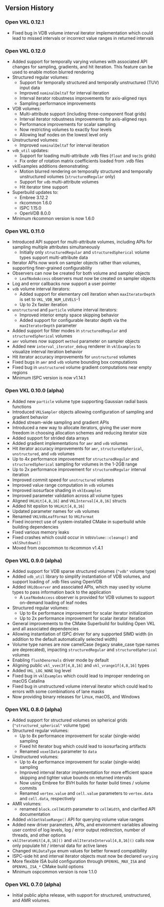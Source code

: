 Version History
---------------

### Open VKL 0.12.1

-   Fixed bug in VDB volume interval iterator implementation which could lead to
    missed intervals or incorrect value ranges in returned intervals

### Open VKL 0.12.0

-   Added support for temporally varying volumes with associated API changes for
    sampling, gradients, and hit iteration. This feature can be used to enable
    motion blurred rendering
-   Structured regular volumes:
    -   Support for temporally structured and temporally unstructured (TUV)
        input data
    -   Improved `nominalDeltaT` for interval iteration
    -   Interval iterator robustness improvements for axis-aligned rays
    -   Sampling performance improvements
-   VDB volumes:
    -   Multi-attribute support (including three-component float grids)
    -   Interval iterator robustness improvements for axis-aligned rays
    -   Performance improvements for scalar sampling
    -   Now restricting volumes to exactly four levels
    -   Allowing leaf nodes on the lowest level only
-   Unstructured volumes:
    -   Improved `nominalDeltaT` for interval iteration
-   `vdb_util` updates:
    -   Support for loading multi-attribute .vdb files (`float` and `Vec3s`
        grids)
    -   Fix order of rotation matrix coefficients loaded from .vdb files
-   vklExamples additions demonstrating:
    -   Motion blurred rendering on temporally structured and temporally
        unstructured volumes (`structuredRegular` only)
    -   Support for `vdb` multi-attribute volumes
    -   Hit iterator time support
-   Superbuild updates to:
    -   Embree 3.12.2
    -   rkcommon 1.6.0
    -   ISPC 1.15.0
    -   OpenVDB 8.0.0
-   Minimum rkcommon version is now 1.6.0

### Open VKL 0.11.0

-   Introduced API support for multi-attribute volumes, including APIs for
    sampling multiple attributes simultaneously
    -   Initially only `structuredRegular` and `structuredSpherical` volume
        types support multi-attribute data
-   Iterator APIs now work on sampler objects rather than volumes, supporting
    finer-grained configurability
-   Observers can now be created for both volume and sampler objects
    -   `LeafNodeAccess` observers must now be created on sampler objects
-   Log and error callbacks now support a user pointer
-   `vdb` volume interval iterators:
    -   Added support for elementary cell iteration when `maxIteratorDepth` is
        set to `VKL_VDB_NUM_LEVELS`-1
    -   Up to 2x faster iteration
-   `unstructured` and `particle` volume interval iterators:
    -   Improved interior empty space skipping behavior
    -   Added support for configurable iterator depth via the `maxIteratorDepth`
        parameter
-   Added support for filter modes in `structuredRegular` and
    `structuredSpherical` volumes
-   `amr` volumes now support `method` parameter on sampler objects
-   Added new `interval_iterator_debug` renderer in `vklExamples` to visualize
    interval iteration behavior
-   Hit iterator accuracy improvements for `unstructured` volumes
-   Fixed bugs in `amr` and `vdb` volume bounding box computations
-   Fixed bug in `unstructured` volume gradient computations near empty regions
-   Minimum ISPC version is now v1.14.1

### Open VKL 0.10.0 (alpha)

-   Added new `particle` volume type supporting Gaussian radial basis functions
-   Introduced `VKLSampler` objects allowing configuration of sampling and
    gradient behavior
-   Added stream-wide sampling and gradient APIs
-   Introduced a new way to allocate iterators, giving the user more freedom in
    choosing allocation schemes and reducing iterator size
-   Added support for strided data arrays
-   Added gradient implementations for `amr` and `vdb` volumes
-   Hit iterator accuracy improvements for `amr`, `structuredSpherical`,
    `unstructured`, and `vdb` volumes
-   Up to 4x performance improvement for `structuredRegular` and
    `structuredSpherical` sampling for volumes in the 1-2GB range
-   Up to 2x performance improvement for `structuredRegular` interval iteration
-   Improved commit speed for `unstructured` volumes
-   Improved value range computation in `vdb` volumes
-   Improved isosurface shading in `vklExamples`
-   Improved parameter validation across all volume types
-   Aligned `VKLHit[4,8,16]` and `VKLInterval[4,8,16]` structs
-   Added hit epsilon to `VKLHit[4,8,16]`
-   Updated parameter names for `vdb` volumes
-   Renamed `VKLVdbLeafFormat` to `VKLFormat`
-   Fixed incorrect use of system-installed CMake in superbuild while building
    dependencies
-   Fixed various memory leaks
-   Fixed crashes which could occur in `VdbVolume::cleanup()` and
    `vklShutdown()`
-   Moved from ospcommon to rkcommon v1.4.1

### Open VKL 0.9.0 (alpha)

-   Added support for VDB sparse structured volumes (`"vdb"` volume type)
-   Added `vdb_util` library to simplify instantiation of VDB volumes, and
    support loading of .vdb files using OpenVDB
-   Added `VKLObserver` and associated APIs, which may used by volume types to
    pass information back to the application
    - A `LeafNodeAccess` observer is provided for VDB volumes to support
      on-demand loading of leaf nodes
-   Structured regular volumes:
    -   Up to 6x performance improvement for scalar iterator initialization
    -   Up to 2x performance improvement for scalar iterator iteration
-   General improvements to the CMake Superbuild for building Open VKL and all
    associated dependencies
-   Allowing instantiation of ISPC driver for any supported SIMD width (in
    addition to the default automatically selected width)
-   Volume type names are now camelCase (legacy snake_case type names are
    deprecated), impacting `structuredRegular` and `structuredSpherical` volumes
-   Enabling `flushDenormals` driver mode by default
-   Aligning public `vkl_vvec3f[4,8,16]` and `vkl_vrange1f[4,8,16]` types
-   Added `VKL_LOG_NONE` log level
-   Fixed bug in `vklExamples` which could lead to improper rendering on macOS
    Catalina
-   Fixed bug in unstructured volume interval iterator which could lead to
    errors with some combinations of lane masks
-   Now providing binary releases for Linux, macOS, and Windows

### Open VKL 0.8.0 (alpha)

-   Added support for structured volumes on spherical grids
    (`"structured_spherical"` volume type)
-   Structured regular volumes:
    -   Up to 8x performance improvement for scalar (single-wide) sampling
    -   Fixed hit iterator bug which could lead to isosurfacing artifacts
    -   Renamed `voxelData` parameter to `data`
-   Unstructured volumes:
    -   Up to 4x performance improvement for scalar (single-wide) sampling
    -   Improved interval iterator implementation for more efficient space
        skipping and tighter value bounds on returned intervals
    -   Now using Embree for BVH builds for faster build times / volume commits
    -   Renamed `vertex.value` and `cell.value` parameters to `vertex.data` and
        `cell.data`, respectively
-   AMR volumes:
    -   renamed `block.cellWidth` parameter to `cellWidth`, and clarified API
        documentation
-   Added `vklGetValueRange()` API for querying volume value ranges
-   Added new driver parameters, APIs, and environment variables allowing user
    control of log levels, log / error output redirection, number of threads,
    and other options
-   `vklIterateHit[4,8,16]()` and `vklIterateInterval[4,8,16]()` calls now only
    populate hit / interval data for active lanes
-   Changed `VKLDataType` enum values for better forward compatibility
-   ISPC-side hit and interval iterator objects must now be declared `varying`
-   More flexible ISA build configuration through `OPENVKL_MAX_ISA` and
    `OPENVKL_ISA_*` CMake build options
-   Minimum ospcommon version is now 1.1.0

### Open VKL 0.7.0 (alpha)

-   Initial public alpha release, with support for structured, unstructured, and
    AMR volumes.
